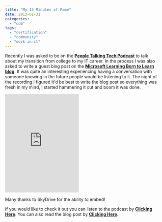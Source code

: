 ```yaml
---
title: "My 15 Minutes of Fame"
date: 2013-01-31
categories: 
  - "oob"
tags: 
  - "certification"
  - "community"
  - "work-in-it"
---
```


Recently I was asked to be on the **[People Talking Tech Podcast](http://peopletalkingtech.com/)** to talk about my transition from college to my IT career. In the process I was also asked to write a guest blog post on the **[Microsoft Learning Born to Learn blog](http://borntolearn.mslearn.net/)**. It was quite an interesting experiencing having a conversation with someone knowing in the future people would be listening to it. The night of the recording I figured it'd be best to write the blog post so everything was fresh in my mind, I started hammering it out and boom it was done.

<iframe src="https://skydrive.live.com/embed?cid=9CE6817C08D7DE07&amp;resid=9CE6817C08D7DE07%211144&amp;authkey=AAyEEnHSyo9_E-Y" height="320" width="240" frameborder="0" scrolling="no"></iframe>

Many thanks to SkyDrive for the ability to embed!

If you would like to check it out you can listen to the podcast by **[Clicking Here](http://peopletalkingtech.com/episode-020-matt-griffin)**. You can also read the blog post by **[Clicking Here](http://borntolearn.mslearn.net/btl/b/weblog/archive/2013/01/30/5-quick-tips-to-help-you-transition-from-college-to-it.aspx)**.
